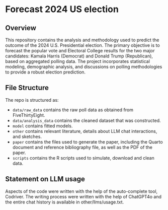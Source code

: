 # Forecast 2024 US election

## Overview

This repository contains the analysis and methodology used to predict the outcome of the 2024 U.S. Presidential election. The primary objective is to forecast the popular vote and Electoral College results for the two major candidates: Kamala Harris (Democrat) and Donald Trump (Republican), based on aggregated polling data. The project incorporates statistical modeling, demographic analysis, and discussions on polling methodologies to provide a robust election prediction.




## File Structure

The repo is structured as:

-   `data/raw_data` contains the raw poll data as obtained from FiveThirtyEight.
-   `data/analysis_data` contains the cleaned dataset that was constructed.
-   `model` contains fitted models. 
-   `other` contains relevant literature, details about LLM chat interactions, and sketches.
-   `paper` contains the files used to generate the paper, including the Quarto document and reference bibliography file, as well as the PDF of the paper. 
-   `scripts` contains the R scripts used to simulate, download and clean data.


## Statement on LLM usage

Aspects of the code were written with the help of the auto-complete tool, Codriver. The writing process were written with the help of ChatGPT4o and the entire chat history is available in other/llms/usage.txt.
